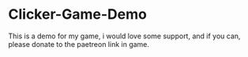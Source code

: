 # Clicker-Game-Demo
This is a demo for my game, i would love some support, and if you can, please donate to the paetreon link in game.
